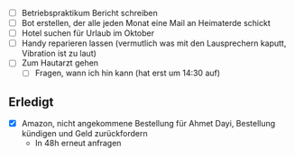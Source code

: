 - [ ] Betriebspraktikum Bericht schreiben
- [ ] Bot erstellen, der alle jeden Monat eine Mail an Heimaterde schickt
- [ ] Hotel suchen für Urlaub im Oktober
- [ ] Handy reparieren lassen (vermutlich was mit den Lausprechern kaputt, Vibration ist zu laut)
- [ ] Zum Hautarzt gehen
  - [ ] Fragen, wann ich hin kann (hat erst um 14:30 auf)

## Erledigt
- [x] Amazon, nicht angekommene Bestellung für Ahmet Dayi, Bestellung kündigen und Geld zurückfordern
	- In 48h erneut anfragen